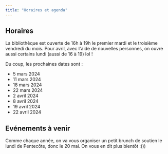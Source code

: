 ```yaml
---
title: "Horaires et agenda"
---
```


## Horaires

La bibliothèque est ouverte de 16h à 19h le premier mardi et le troisième vendredi du mois. Pour avril, avec l'aide de nouvelles personnes, on ouvre aussi certains lundi (aussi de 16 à 19) lol !

Du coup, les prochaines dates sont :
- 5 mars 2024
- 11 mars 2024
- 18 mars 2024
- 22 mars 2024
- 2 avril 2024
- 8 avril 2024
- 19 avril 2024
- 22 avril 2024

## Evénements à venir
Comme chaque année, on va vous organiser un petit brunch de soutien le lundi de Pentecôte, donc le 20 mai. On vous en dit plus bientôt :)))
